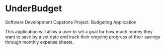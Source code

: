 # UnderBudget
Software Development Capstone Project. Budgeting Application

This application will allow a user to set a goal for how much money they want to save by a set date and track their ongoing progress of their savings through monthly expense sheets.
